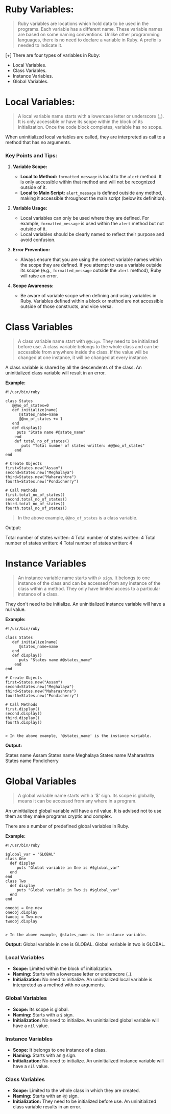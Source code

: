 # Ruby Variables:

> Ruby variables are locations which hold data to be used in the programs. Each variable has a 
  different name. These variable names are based on some naming conventions. Unlike other 
  programming languages, there is no need to declare a variable in Ruby.
  A prefix is needed to indicate it.


  [+] There are four types of variables in Ruby:

  * Local Variables.
  * Class Variables.
  * Instance Variables.
  * Global Variables.

# Local Variables:

> A local variable name starts with a lowercase letter or underscore (_). It is only accessible or
  have its scope within the block of its initialization. Once the code block completes, variable 
  has no scope.

  When uninitialized local variables are called, they are interpreted as call to a method that has
  no arguments.

### Key Points and Tips:

1. **Variable Scope:**
   - **Local to Method:** `formatted_message` is local to the `alert` method. It is only accessible within that method and will not be recognized outside of it.
   - **Local to Main Script:** `alert_message` is defined outside any method, making it accessible throughout the main script (below its definition).

2. **Variable Usage:**
   - Local variables can only be used where they are defined. For example, `formatted_message` is used within the `alert` method but not outside of it.
   - Local variables should be clearly named to reflect their purpose and avoid confusion.

3. **Error Prevention:**
   - Always ensure that you are using the correct variable names within the scope they are defined. If you attempt to use a variable outside its scope (e.g., `formatted_message` outside the `alert` method), Ruby will raise an error.

4. **Scope Awareness:**
   - Be aware of variable scope when defining and using variables in Ruby. Variables defined within a block or method are not accessible outside of those constructs, and vice versa.



# Class Variables

> A class variable name start with `@@sign`. They need to be initialized before use. A class 
  variable belongs to the whole class and can be accessible from anywhere inside the class.
  If the value will be changed at one instance, it will be changed at every instance.

  A class variable is shared by all the descendents of the class. An uninitialized class variable
  will result in an error.

**Example:**

```
#!/usr/bin/ruby

class States
   @@no_of_states=0
   def initialize(name)
      @states_name=name
      @@no_of_states += 1
   end
   def display()
     puts "State name #@state_name"
    end
    def total_no_of_states()
       puts "Total number of states written: #@@no_of_states"
    end
end

# Create Objects
first=States.new("Assam")
second=States.new("Meghalaya")
third=States.new("Maharashtra")
fourth=States.new("Pondicherry")

# Call Methods
first.total_no_of_states()
second.total_no_of_states()
third.total_no_of_states()
fourth.total_no_of_states()
```

> In the above example, `@@no_of_states` is a class variable.

Output:

Total number of states written: 4
Total number of states written: 4
Total number of states written: 4
Total number of states written: 4



# Instance Variables

> An instance variable name starts with `@ sign`. It belongs to one instance of the class and can 
  be accessed from any instance of the class within a method. They only have limited access to a 
  particular instance of a class.

  They don't need to be initialize. An uninitialized instance variable will have a nul value.

**Example:**

```
#!/usr/bin/ruby

class States
   def initialize(name)
      @states_name=name
   end
   def display()
      puts "States name #@states_name"
    end
end

# Create Objects
first=States.new("Assam")
second=States.new("Meghalaya")
third=States.new("Maharashtra")
fourth=States.new("Pondicherry")

# Call Methods
first.display()
second.display()
third.display()
fourth.display()


> In the above example, '@states_name' is the instance variable.
```

**Output:**

States name Assam
States name Meghalaya
States name Maharashtra
States name Pondicherry


# Global Variables

> A global variable name starts with a '$' sign. Its scope is globally, means it can be accessed
  from any where in a program.

  An uninitialized global variable will have a nil value. It is advised not to use them as they 
  make programs cryptic and complex.

  There are a number of predefined global variables in Ruby.

  **Example:**

```
#!/usr/bin/ruby

$global_var = "GLOBAL"
class One
  def display
     puts "Global variable in One is #$global_var"
  end
end
class Two
  def display
     puts "Global variable in Two is #$global_var"
  end
end

oneobj = One.new
oneobj.display
twoobj = Two.new
twoobj.display


> In the above example, @states_name is the instance variable.
```

**Output:**
Global variable in one is GLOBAL.
Global variable in two is GLOBAL.




### Local Variables
- **Scope:** Limited within the block of initialization.
- **Naming:** Starts with a lowercase letter or underscore (_).
- **Initialization:** No need to initialize. An uninitialized local variable is interpreted as a method with no arguments.

### Global Variables
- **Scope:** Its scope is global.
- **Naming:** Starts with a `$` sign.
- **Initialization:** No need to initialize. An uninitialized global variable will have a `nil` value.

### Instance Variables
- **Scope:** It belongs to one instance of a class.
- **Naming:** Starts with an `@` sign.
- **Initialization:** No need to initialize. An uninitialized instance variable will have a `nil` value.

### Class Variables
- **Scope:** Limited to the whole class in which they are created.
- **Naming:** Starts with an `@@` sign.
- **Initialization:** They need to be initialized before use. An uninitialized class variable results in an error.

